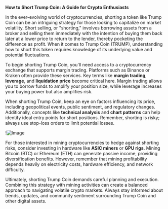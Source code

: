 **How to Short Trump Coin: A Guide for Crypto Enthusiasts**

In the ever-evolving world of cryptocurrencies, shorting a token like Trump Coin can be an intriguing strategy for those looking to capitalize on market volatility. Short selling, or "shorting," involves borrowing assets from a broker and selling them immediately with the intention of buying them back later at a lower price to return to the lender, thereby pocketing the difference as profit. When it comes to Trump Coin (TRUMP), understanding how to short this token requires knowledge of its underlying value and potential fluctuations.

To begin shorting Trump Coin, you'll need access to a cryptocurrency exchange that supports margin trading. Platforms such as Binance or Kraken often provide these services. Key terms like **margin trading**, **leverage**, and **liquidation price** become critical here. Margin trading allows you to borrow funds to amplify your position size, while leverage increases your buying power but also amplifies risk.

When shorting Trump Coin, keep an eye on factors influencing its price, including geopolitical events, public sentiment, and regulatory changes. Additionally, concepts like **technical analysis** and **chart patterns** can help identify ideal entry points for short positions. Remember, shorting is risky; always use stop-loss orders to limit potential losses.

!![Image](https://github.com/user-attachments/assets/b6e7b7a2-655e-4d44-8baa-20c566a3cb65)

For those interested in mining cryptocurrencies to hedge against shorting risks, consider investing in hardware like **ASIC miners** or **GPU rigs**. Mining Bitcoin (BTC) or Ethereum (ETH) can generate passive income, providing diversification benefits. However, remember that mining profitability depends heavily on electricity costs, hardware efficiency, and network difficulty.

Ultimately, shorting Trump Coin demands careful planning and execution. Combining this strategy with mining activities can create a balanced approach to navigating volatile crypto markets. Always stay informed about trends, updates, and community sentiment surrounding Trump Coin and other digital assets.